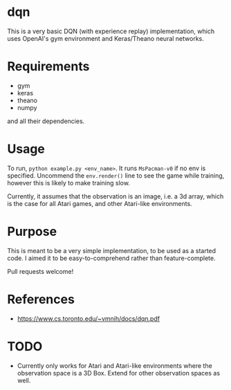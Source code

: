 # dqn
This is a very basic DQN (with experience replay) implementation, which uses OpenAI's gym environment and Keras/Theano neural networks. 

# Requirements
- gym
- keras
- theano
- numpy

and all their dependencies.

# Usage
To run, `python example.py <env_name>`. It runs `MsPacman-v0` if no env is specified.
Uncommend the `env.render()` line to see the game while training, however this is likely to make training slow.

Currently, it assumes that the observation is an image, i.e. a 3d array, which is the case for all Atari games, and other Atari-like environments.

# Purpose
This is meant to be a very simple implementation, to be used as a started code. I aimed it to be easy-to-comprehend rather than feature-complete.

Pull requests welcome!

# References
- https://www.cs.toronto.edu/~vmnih/docs/dqn.pdf

# TODO
- Currently only works for Atari and Atari-like environments where the observation space is a 3D Box. Extend for other observation spaces as well.
